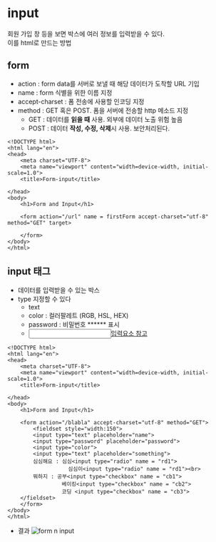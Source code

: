 # input
회원 가입 창 등을 보면 박스에 여러 정보를 입력받을 수 있다.   
이를 html로 만드는 방법

## form 
* action : form data를 서버로 보낼 때 해당 데이터가 도착할 URL 기입
* name : form 식별을 위한 이름 지정
* accept-charset : 폼 전송에 사용할 인코딩 지정
* method : GET 혹은 POST. 폼을 서버에 전송할 http 메소드 지정
  - GET : 데이터를 **읽을 때** 사용. 외부에 데이터 노출 위험 높음
  - POST : 데이터 **작성, 수정, 삭제**시 사용. 보안처리된다.
```
<!DOCTYPE html>
<html lang="en">
<head>
    <meta charset="UTF-8">
    <meta name="viewport" content="width=device-width, initial-scale=1.0">
    <title>Form-input</title>

</head>
<body>
    <h1>Form and Input</h1>
    
    <form action="/url" name = firstForm accept-charset="utf-8" method="GET" target>
    
    </form>
</body>
</html>
```

## input 태그
* 데이터를 입력받을 수 있는 박스
* type 지정할 수 있다
  - text
  - color : 컬러팔레트 (RGB, HSL, HEX)
  - password : 비밀번호 ****** 표시
  - [<input>입력요소 참고](https://developer.mozilla.org/ko/docs/Web/HTML/Element/Input)
```
<!DOCTYPE html>
<html lang="en">
<head>
    <meta charset="UTF-8">
    <meta name="viewport" content="width=device-width, initial-scale=1.0">
    <title>Form-input</title>

</head>
<body>
    <h1>Form and Input</h1>
    
    <form action="/blabla" accept-charset="utf-8" method="GET">
        <fieldset style="width:150">
        <input type="text" placeholder="name">
        <input type="password" placeholder="password">
        <input type="color">
        <input type="text" placeholder="something"> 
        심심해요 : 심심<input type="radio" name = "rd1"> 
                   심심이<input type="radio" name = "rd1"><br>
        뭐하지 : 공부<input type="checkbox" name = "cb1">
                 베이킹<input type="checkbox" name = "cb2">
                 코딩 <input type="checkbox" name = "cb3">
    </fieldset>
    </form>
</body>
</html>
```
* 결과
![form n input](https://user-images.githubusercontent.com/76241233/111482861-a0966180-8777-11eb-8868-3ffe77d8fce7.png)
